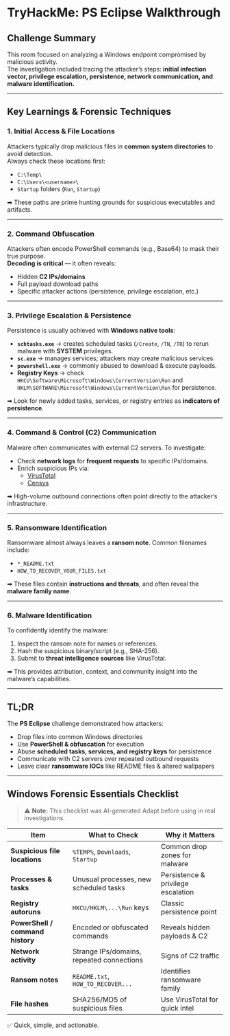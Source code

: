 # TryHackMe: PS Eclipse Walkthrough

## Challenge Summary
This room focused on analyzing a Windows endpoint compromised by malicious activity.  
The investigation included tracing the attacker’s steps: **initial infection vector, privilege escalation, persistence, network communication, and malware identification.**

---

## Key Learnings & Forensic Techniques

### 1. Initial Access & File Locations
Attackers typically drop malicious files in **common system directories** to avoid detection.  
Always check these locations first:

- `C:\Temp\`
- `C:\Users\<username>\`
- `Startup` folders (`Run`, `Startup`)

➡ These paths are prime hunting grounds for suspicious executables and artifacts.

---

### 2. Command Obfuscation
Attackers often encode PowerShell commands (e.g., Base64) to mask their true purpose.  
**Decoding is critical** — it often reveals:

- Hidden **C2 IPs/domains**
- Full payload download paths
- Specific attacker actions (persistence, privilege escalation, etc.)

---

### 3. Privilege Escalation & Persistence
Persistence is usually achieved with **Windows native tools**:

- **`schtasks.exe`** → creates scheduled tasks (`/Create`, `/TN`, `/TR`) to rerun malware with **SYSTEM** privileges.  
- **`sc.exe`** → manages services; attackers may create malicious services.  
- **`powershell.exe`** → commonly abused to download & execute payloads.  
- **Registry Keys** → check `HKCU\Software\Microsoft\Windows\CurrentVersion\Run` and  
  `HKLM\SOFTWARE\Microsoft\Windows\CurrentVersion\Run` for persistence.

➡ Look for newly added tasks, services, or registry entries as **indicators of persistence**.

---

### 4. Command & Control (C2) Communication
Malware often communicates with external C2 servers. To investigate:

- Check **network logs** for **frequent requests** to specific IPs/domains.
- Enrich suspicious IPs via:
  - [VirusTotal](https://www.virustotal.com)
  - [Censys](https://censys.io)

➡ High-volume outbound connections often point directly to the attacker’s infrastructure.

---

### 5. Ransomware Identification
Ransomware almost always leaves a **ransom note**. Common filenames include:

- `*_README.txt`
- `HOW_TO_RECOVER_YOUR_FILES.txt`

➡ These files contain **instructions and threats**, and often reveal the **malware family name**.

---

### 6. Malware Identification
To confidently identify the malware:

1. Inspect the ransom note for names or references.  
2. Hash the suspicious binary/script (e.g., SHA-256).  
3. Submit to **threat intelligence sources** like VirusTotal.  

➡ This provides attribution, context, and community insight into the malware’s capabilities.

---

## TL;DR
The **PS Eclipse** challenge demonstrated how attackers:  
- Drop files into common Windows directories  
- Use **PowerShell & obfuscation** for execution  
- Abuse **scheduled tasks, services, and registry keys** for persistence  
- Communicate with C2 servers over repeated outbound requests  
- Leave clear **ransomware IOCs** like README files & altered wallpapers  

---

## Windows Forensic Essentials Checklist

> ⚠️ **Note:** This checklist was AI-generated Adapt before using in real investigations.

| Item | What to Check | Why it Matters |
|------|---------------|----------------|
| **Suspicious file locations** | `%TEMP%`, `Downloads`, `Startup` | Common drop zones for malware |
| **Processes & tasks** | Unusual processes, new scheduled tasks | Persistence & privilege escalation |
| **Registry autoruns** | `HKCU/HKLM\...\Run` keys | Classic persistence point |
| **PowerShell / command history** | Encoded or obfuscated commands | Reveals hidden payloads & C2 |
| **Network activity** | Strange IPs/domains, repeated connections | Signs of C2 traffic |
| **Ransom notes** | `README.txt`, `HOW_TO_RECOVER...` | Identifies ransomware family |
| **File hashes** | SHA256/MD5 of suspicious files | Use VirusTotal for quick intel |

✅ Quick, simple, and actionable.
